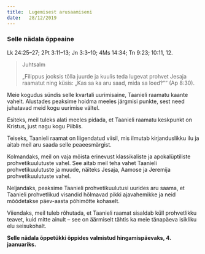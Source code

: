 ```yaml
---
title:  Lugemisest arusaamiseni
date:   28/12/2019
---
```


### Selle nädala õppeaine
Lk 24:25–27; 2Pt 3:11–13; Jn 3:3–10; 4Ms 14:34; Tn 9:23; 10:11, 12.

> <p>Juhtsalm</p>
> „Filippus jooksis tõlla juurde ja kuulis teda lugevat prohvet Jesaja raamatut ning küsis: „Kas sa ka aru saad, mida sa loed?““ (Ap 8:30).

Meie kogudus sündis selle kvartali uurimisaine, Taanieli raamatu kaante vahelt. Alustades peaksime hoidma meeles järgmisi punkte, sest need juhatavad meid kogu uurimise vältel.

Esiteks, meil tuleks alati meeles pidada, et Taanieli raamatu keskpunkt on Kristus, just nagu kogu Piiblis.

Teiseks, Taanieli raamat on liigendatud viisil, mis ilmutab kirjanduslikku ilu ja aitab meil aru saada selle peaeesmärgist.

Kolmandaks, meil on vaja mõista erinevust klassikaliste ja apokalüptiliste prohvetikuulutuste vahel. See aitab meil teha vahet Taanieli prohvetikuulutuste ja muude, näiteks Jesaja, Aamose ja Jeremija prohvetikuulutuste vahel.

Neljandaks, peaksime Taanieli prohvetikuulutusi uurides aru saama, et Taanieli prohvetlikud visandid hõlmavad pikki ajavahemikke ja neid mõõdetakse päev-aasta põhimõtte kohaselt.

Viiendaks, meil tuleb rõhutada, et Taanieli raamat sisaldab küll prohvetlikku teavet, kuid mitte ainult – see on äärmiselt tähtis ka meie tänapäeva isikliku elu seisukohalt.

__Selle nädala õppetükki õppides valmistud hingamispäevaks, 4. jaanuariks.__
